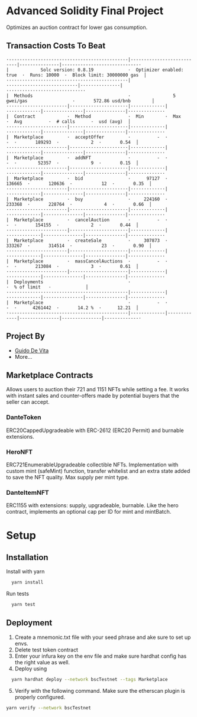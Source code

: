 # Advanced Solidity Final Project

Optimizes an auction contract for lower gas consumption.

## Transaction Costs To Beat

```
·---------------------------------------------|---------------------------|---------------|-----------------------------·
|            Solc version: 0.8.19             ·  Optimizer enabled: true  ·  Runs: 10000  ·  Block limit: 30000000 gas  │
··············································|···························|···············|······························
|  Methods                                    ·                5 gwei/gas                 ·       572.86 usd/bnb        │
·······················|······················|·············|·············|···············|···············|··············
|  Contract            ·  Method              ·  Min        ·  Max        ·  Avg          ·  # calls      ·  usd (avg)  │
·······················|······················|·············|·············|···············|···············|··············
|  Marketplace         ·  acceptOffer         ·          -  ·          -  ·       189293  ·            2  ·       0.54  │
·······················|······················|·············|·············|···············|···············|··············
|  Marketplace         ·  addNFT              ·          -  ·          -  ·        52357  ·            9  ·       0.15  │
·······················|······················|·············|·············|···············|···············|··············
|  Marketplace         ·  bid                 ·      97127  ·     136665  ·       120636  ·           12  ·       0.35  │
·······················|······················|·············|·············|···············|···············|··············
|  Marketplace         ·  buy                 ·     224160  ·     233368  ·       228764  ·            4  ·       0.66  │
·······················|······················|·············|·············|···············|···············|··············
|  Marketplace         ·  cancelAuction       ·          -  ·          -  ·       154155  ·            2  ·       0.44  │
·······················|······················|·············|·············|···············|···············|··············
|  Marketplace         ·  createSale          ·     307873  ·     333267  ·       314514  ·           23  ·       0.90  │
·······················|······················|·············|·············|···············|···············|··············
|  Marketplace         ·  massCancelAuctions  ·          -  ·          -  ·       213084  ·            3  ·       0.61  │
·······················|······················|·············|·············|···············|···············|··············
|  Deployments                                ·                                           ·  % of limit   ·             │
··············································|·············|·············|···············|···············|··············
|  Marketplace                                ·          -  ·          -  ·      4261442  ·       14.2 %  ·      12.21  │
·---------------------------------------------|-------------|-------------|---------------|---------------|-------------·
```

## Project By

- [Guido De Vita](https://github.com/dvgui)
- More...

## Marketplace Contracts

Allows users to auction their 721 and 1151 NFTs while setting a fee.
It works with instant sales and counter-offers made by potential buyers that the seller can accept.

### DanteToken

ERC20CappedUpgradeable with ERC-2612 (ERC20 Permit) and burnable extensions.

### HeroNFT

ERC721EnumerableUpgradeable collectible NFTs.
Implementation with custom mint (safeMint) function, transfer whitelist and an extra state added to save the NFT quality.
Max supply per mint type.

### DanteItemNFT

ERC1155 with extensions: supply, upgradeable, burnable.
Like the hero contract, implements an optional cap per ID for mint and mintBatch.

# Setup

## Installation

Install with yarn

```bash
  yarn install
```

Run tests

```bash
  yarn test
```

## Deployment

1. Create a mnemonic.txt file with your seed phrase and ake sure to set up envs.
2. Delete test token contract
3. Enter your infura key on the env file and make sure hardhat config has the right value as well.
4. Deploy using

```bash
  yarn hardhat deploy --network bscTestnet --tags Marketplace
```

5. Verify with the following command. Make sure the etherscan plugin is properly configured.

```bash
yarn verify --network bscTestnet
```
